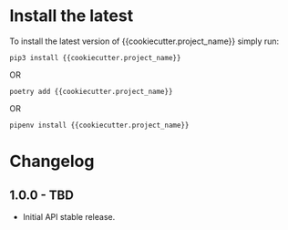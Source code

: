 Install the latest
===================

To install the latest version of {{cookiecutter.project_name}} simply run:

`pip3 install {{cookiecutter.project_name}}`

OR

`poetry add {{cookiecutter.project_name}}`

OR

`pipenv install {{cookiecutter.project_name}}`


Changelog
=========

## 1.0.0 - TBD

- Initial API stable release.

